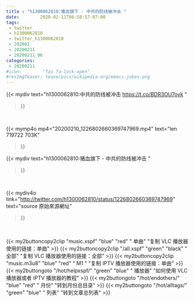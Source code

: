 ```yaml
---
title : "h1300062810:猪血旗下 - 中共的防线被冲击 "
date:        2020-02-11T06:58:57-07:00
tags:
 - twitter
 - h1300062810
 - twitter_h1300062810
 - 202002
 - 20200211
 - 20200211_06
categories:
 - 20200211
#icon:        "fas fa-lock-open"
#resImgTeaser: teaserpics/wikipedia.org/emacs-jokes.png
---
```


{{< mydiv text="h1300062810:中共的防线被冲击 https://t.co/BDR3OU7oyk "
>}}
<br>


{{< mymp4o mp4="20200210_1226802660369747969.mp4"
text="len 719722    703K"
>}}


{{< mydiv text="h1300062810:猪血旗下 - 中共的防线被冲击 "
>}}
<br>

{{< mydiv4o link="http://twitter.com/h1300062810/status/1226802660369747969"
text="source 原始來源網址"
>}}


<br>



{{< my2buttoncopy2clip "music.xspf"        "blue"   "red"    " 单曲"  "复制 VLC 播放器使用的链接：单曲" >}} {{< my2buttoncopy2clip "/all.xspf"         "green"  "black"  " 全部"  "复制 VLC 播放器使用的链接：全部" >}} {{< my2buttoncopy2clip "music.m3u8"        "blue"   "red"    " M1 "    "复制 IPTV 播放器使用的链接：单曲" >}} {{< my2buttongoto      "/hot/helpxspf/"    "green"  "blue"   " 播放器" "如何使用 VLC 播放器或者 IPTV 播放器的教程" >}} {{< my2buttongoto      "/hot/endothers/"   "blue"   "red"    " 月份"   "转到月份总目录" >}} {{< my2buttongoto      "/hot/alltags/"     "green"  "blue"   " 列表"   "转到文章总列表" >}} 
